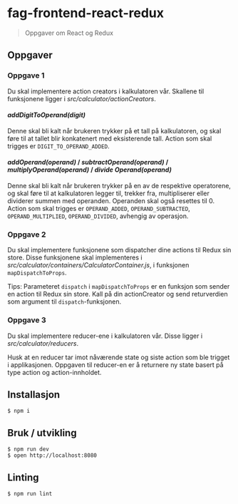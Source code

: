 # fag-frontend-react-redux

<blockquote>Oppgaver om React og Redux</blockquote>

## Oppgaver

### Oppgave 1

Du skal implementere action creators i kalkulatoren vår. Skallene til funksjonene ligger i _src/calculator/actionCreators_.

#### _addDigitToOperand(digit)_

Denne skal bli kalt når brukeren trykker på et tall på kalkulatoren, og skal føre til at tallet blir konkatenert med eksisterende tall. Action som skal trigges er `DIGIT_TO_OPERAND_ADDED`.

#### _addOperand(operand)_ / _subtractOperand(operand)_ / _multiplyOperand(operand)_ / _divide Operand(operand)_

Denne skal bli kalt når brukeren trykker på en av de respektive operatorene, og skal føre til at kalkulatoren legger til, trekker fra, multipliserer eller dividerer summen med operanden. Operanden skal også resettes til 0. Action som skal trigges er `OPERAND_ADDED`, `OPERAND_SUBTRACTED`, `OPERAND_MULTIPLIED`, `OPERAND_DIVIDED`, avhengig av operasjon.

### Oppgave 2

Du skal implementere funksjonene som dispatcher dine actions til Redux sin store. Disse funksjonene skal implementeres i _src/calculator/containers/CalculatorContainer.js_, i funksjonen `mapDispatchToProps`.

Tips: Parameteret `dispatch` i `mapDispatchToProps` er en funksjon som sender en action til Redux sin store. Kall på din actionCreator og send returverdien som argument til `dispatch`-funksjonen.

### Oppgave 3

Du skal implementere reducer-ene i kalkulatoren vår. Disse ligger i _src/calculator/reducers_.

Husk at en reducer tar imot nåværende state og siste action som ble trigget i applikasjonen. Oppgaven til reducer-en er å returnere ny state basert på type action og action-innholdet.

## Installasjon

```
$ npm i
```

## Bruk / utvikling

```
$ npm run dev
$ open http://localhost:8080
```

## Linting

```
$ npm run lint
```
